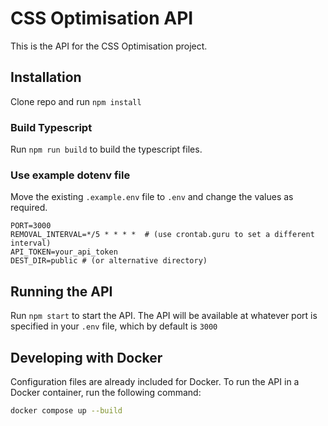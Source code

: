 # CSS Optimisation API

This is the API for the CSS Optimisation project.

## Installation

Clone repo and run `npm install`

### Build Typescript

Run `npm run build` to build the typescript files.

### Use example dotenv file

Move the existing `.example.env` file to `.env` and change the values as required.

```
PORT=3000
REMOVAL_INTERVAL=*/5 * * * *  # (use crontab.guru to set a different interval)
API_TOKEN=your_api_token
DEST_DIR=public # (or alternative directory)
```

## Running the API

Run `npm start` to start the API. The API will be available at whatever port is specified in your `.env` file, which by default is `3000`

## Developing with Docker

Configuration files are already included for Docker. To run the API in a Docker container, run the following command:

```sh
docker compose up --build
```
